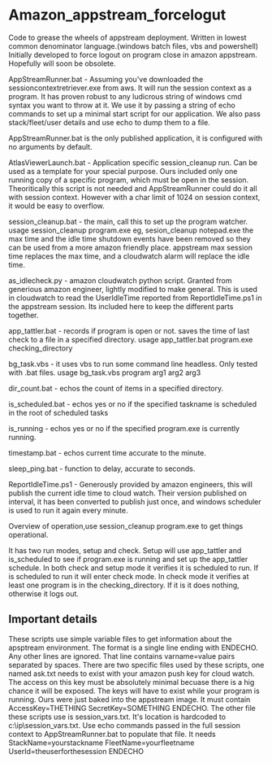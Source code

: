 # Amazon_appstream_forcelogut
Code to grease the wheels of appstream deployment.
Written in lowest common denominator language.(windows batch files, vbs and powershell)
Initially developed to force logout on program close in amazon appstream. Hopefully will soon be obsolete.

AppStreamRunner.bat - Assuming you've downloaded the sessioncontextretriever.exe from aws. It will run the session context as a program. It has proven robust to any ludicrous string of windows cmd syntax you want to throw at it. We use it by passing a string of echo commands to set up a minimal start script for our application. We also pass stack/fleet/user details and use echo to dump them to a file.

AppStreamRunner.bat is the only published application, it is configured with no arguments by default.



AtlasViewerLaunch.bat - Application specific session_cleanup run. Can be used as a template for your special purpose. Ours included only one running copy of a specific program, which must be open in the session. Theoritically this script is not needed and AppStreamRunner could do it all with session context. However with a char limit of 1024 on session context, it would be easy to overflow.

session_cleanup.bat  - the main, call this to set up the program watcher.
usage session_cleanup program.exe  eg, sesion_cleanup notepad.exe
the max time and the idle time shutdown events have been removed so they can be used from a more amazon friendly place. appstream max session time replaces the max time, and a cloudwatch alarm will replace the idle time. 

as_idlecheck.py - amazon cloudwatch python script. Granted from generious amazon engineer, lightly modified to make general. This is used in cloudwatch to read the UserIdleTime reported from ReportIdleTime.ps1 in the appstream session. Its included here to keep the different parts together. 

app_tattler.bat - records if program is open or not. saves the time of last check to a file in a specified directory. 
usage app_tattler.bat program.exe checking_directory

bg_task.vbs -  it uses vbs to run some command line headless. Only tested with .bat files.
usage bg_task.vbs program arg1 arg2 arg3

dir_count.bat - echos the count of items in a specified directory.

is_scheduled.bat - echos yes or no if the specified taskname is scheduled in the root of scheduled tasks

is_running - echos yes or no if the specified program.exe is currently running.

timestamp.bat - echos current time accurate to the minute.

sleep_ping.bat - function to delay, accurate to seconds.

ReportIdleTime.ps1 - Generously provided by amazon engineers, this will publish the current idle time to cloud watch. Their version published on interval, it has been converted to publish just once, and windows scheduler is used to run it again every minute.

Overview of operation,use session_cleanup program.exe to get things operational. 

It has two run modes, setup and check. 
Setup will use app_tattler and is_scheduled to see if program.exe is running and set up the app_tattler schedule. 
In both check and setup mode it verifies it is scheduled to run.
If is scheduled to run it will enter check mode. 
In check mode it verifies at least one program is in the checking_directory. If it is it does nothing, otherwise it logs out.

Important details
---
These scripts use simple variable files to get information about the apsptream environment. The format is a single line ending with ENDECHO. Any other lines are ignored.
That line contains varname=value pairs separated by spaces. 
There are two specific files used by these scripts, one named ask.txt needs to exist with your amazon push key for cloud watch. The access on this key must be absolutely minimal becuase there is a hig chance it will be exposed. The keys will have to exist while your program is running. Ours were just baked into the appstream image.  It must contain AccessKey=THETHING SecretKey=SOMETHING ENDECHO.
The other file these scripts use is session_vars.txt. It's location is hardcoded to c:\\ip\\session_vars.txt. Use echo commands passed in the full session context to AppStreamRunner.bat to populate that file. It needs StackName=yourstackname FleetName=yourfleetname UserId=theuserforthesession ENDECHO
